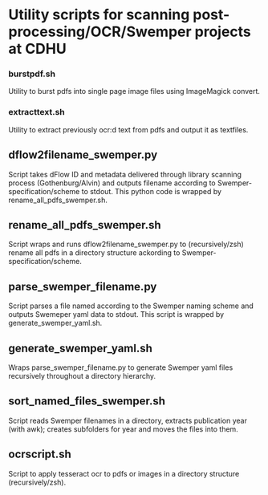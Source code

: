 # Utility scripts for scanning post-processing/OCR/Swemper projects at CDHU

### burstpdf.sh
Utility to burst pdfs into single page image files using ImageMagick convert.

### extracttext.sh
Utility to extract previously ocr:d text from pdfs and output it as textfiles.

## dflow2filename_swemper.py
Script takes dFlow ID and metadata delivered through library scanning process (Gothenburg/Alvin) and outputs filename according to Swemper-specification/scheme to stdout. This python code is wrapped by rename_all_pdfs_swemper.sh.

## rename_all_pdfs_swemper.sh
Script wraps and runs dflow2filename_swemper.py to (recursively/zsh) rename all pdfs in a directory structure ackording to Swemper-specification/scheme.

## parse_swemper_filename.py
Script parses a file named according to the Swemper naming scheme and outputs Swemeper yaml data to stdout. This script is wrapped by generate_swemper_yaml.sh.

## generate_swemper_yaml.sh
Wraps parse_swemper_filename.py to generate Swemper yaml files recursively throughout a directory hierarchy.

## sort_named_files_swemper.sh
Script reads Swemper filenames in a directory, extracts publication year (with awk); creates subfolders for year and moves the files into them.

## ocrscript.sh
Script to apply tesseract ocr to pdfs or images in a directory structure (recursively/zsh).
